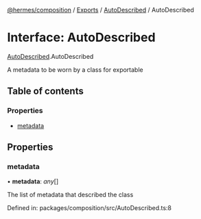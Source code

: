 [@hermes/composition](../README.md) / [Exports](../modules.md) / [AutoDescribed](../modules/autodescribed.md) / AutoDescribed

# Interface: AutoDescribed

[AutoDescribed](../modules/autodescribed.md).AutoDescribed

A metadata to be worn by a class for exportable

## Table of contents

### Properties

- [metadata](autodescribed.autodescribed-1.md#metadata)

## Properties

### metadata

• **metadata**: *any*[]

The list of metadata that described the class

Defined in: packages/composition/src/AutoDescribed.ts:8
